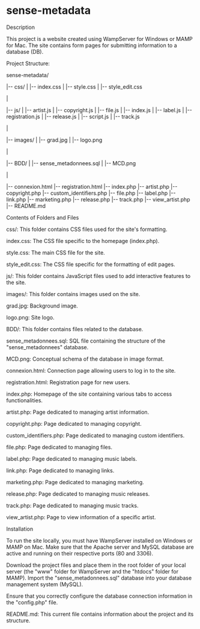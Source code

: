 # sense-metadata

Description

This project is a website created using WampServer for Windows or MAMP for Mac. The site contains form pages for submitting information to a database (DB).

Project Structure:

sense-metadata/

|-- css/
|   |-- index.css
|   |-- style.css
|   |-- style_edit.css

|

|-- js/
|   |-- artist.js
|   |-- copyright.js
|   |-- file.js
|   |-- index.js
|   |-- label.js
|   |-- registration.js
|   |-- release.js
|   |-- script.js
|   |-- track.js

|

|-- images/
|   |-- grad.jpg
|   |-- logo.png

|

|-- BDD/
|   |-- sense_metadonnees.sql
|   |-- MCD.png

|

|-- connexion.html
|-- registration.html
|-- index.php
|-- artist.php
|-- copyright.php
|-- custom_identifiers.php
|-- file.php
|-- label.php
|-- link.php
|-- marketing.php
|-- release.php
|-- track.php
|-- view_artist.php
|-- README.md


Contents of Folders and Files

css/: This folder contains CSS files used for the site's formatting.

index.css: The CSS file specific to the homepage (index.php).

style.css: The main CSS file for the site.

style_edit.css: The CSS file specific for the formatting of edit pages.

js/: This folder contains JavaScript files used to add interactive features to the site.


images/: This folder contains images used on the site.

grad.jpg: Background image.

logo.png: Site logo.


BDD/: This folder contains files related to the database.

sense_metadonnees.sql: SQL file containing the structure of the "sense_metadonnees" database.

MCD.png: Conceptual schema of the database in image format.

connexion.html: Connection page allowing users to log in to the site.

registration.html: Registration page for new users.

index.php: Homepage of the site containing various tabs to access functionalities.

artist.php: Page dedicated to managing artist information.

copyright.php: Page dedicated to managing copyright.

custom_identifiers.php: Page dedicated to managing custom identifiers.

file.php: Page dedicated to managing files.

label.php: Page dedicated to managing music labels.

link.php: Page dedicated to managing links.

marketing.php: Page dedicated to managing marketing.

release.php: Page dedicated to managing music releases.

track.php: Page dedicated to managing music tracks.

view_artist.php: Page to view information of a specific artist.


Installation

To run the site locally, you must have WampServer installed on Windows or MAMP on Mac.
Make sure that the Apache server and MySQL database are active and running on their respective ports (80 and 3306).

Download the project files and place them in the root folder of your local server (the "www" folder for WampServer and the "htdocs" folder for MAMP).
Import the "sense_metadonnees.sql" database into your database management system (MySQL).

Ensure that you correctly configure the database connection information in the "config.php" file.

README.md: This current file contains information about the project and its structure.
